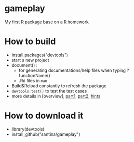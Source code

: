 gameplay
========

My first R package base on a [R homework](http://stat545-ubc.github.io/hw10_package.html)


# How to build 
* install.packages("devtools")
* start a new project 
* document() : 
	- for generating documentations/help files when typing ?functionName()
	- .Rd files in `man`
* Build&Reload constantly to refresh the package 
* `devtools:test()` to test the test cases 
* more details in [overview], [part1](http://stat545-ubc.github.io/packages02_activity.html#files-that-r-expects-in-a-package), [part2](http://stat545-ubc.github.io/packages03_activity_part2.html), [hints](http://stat545-ubc.github.io/packages00_index.html)


# How to download it 
* library(devtools)
* install_github("santina/gameplay") 

